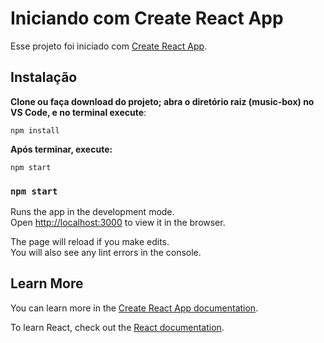 # Iniciando com Create React App

Esse projeto foi iniciado com [Create React App](https://github.com/facebook/create-react-app).

## Instalação

**Clone ou faça download do projeto; abra o diretório raiz (music-box) no VS Code, e no terminal execute**:

```shell
npm install
```

**Após terminar, execute:**

```shell
npm start
```

### `npm start`

Runs the app in the development mode.\
Open [http://localhost:3000](http://localhost:3000) to view it in the browser.

The page will reload if you make edits.\
You will also see any lint errors in the console.

## Learn More

You can learn more in the [Create React App documentation](https://facebook.github.io/create-react-app/docs/getting-started).

To learn React, check out the [React documentation](https://reactjs.org/).
